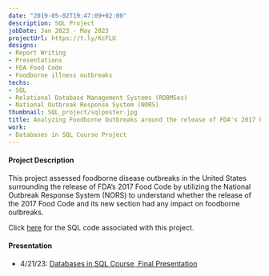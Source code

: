```yaml
---
date: "2019-05-02T19:47:09+02:00"
description: SQL Project
jobDate: Jan 2023 - May 2023
projectUrl: https://t.ly/KcFLU
designs:
- Report Writing
- Presentations
- FDA Food Code
- Foodborne illness outbreaks
techs:
- SQL
- Relational Database Management Systems (RDBMSes)
- National Outbreak Response System (NORS)
thumbnail: SQL_project/sqlposter.jpg
title: Analyzing Foodborne Outbreaks around the release of FDA's 2017 Food Code
work:
- Databases in SQL Course Project
---
```


#### Project Description
This project assessed foodborne disease outbreaks in the United States surrounding the release of FDA’s 2017 Food Code by utilizing the National Outbreak Response System (NORS) to understand whether the release of the 2017 Food Code and its new section had any impact on foodborne outbreaks.

Click [here](https://github.com/marisadyw/INFO530Project/blob/main/Final%20Code_Marisa%20Wong.sql) for the SQL code associated with this project.

#### Presentation
- 4/21/23: [Databases in SQL Course, Final Presentation](https://github.com/marisadyw/MarisaWong-Portfolio/blob/main/Project%20Documents/Final%20Presentation%20-%20INFO%20521.pdf)